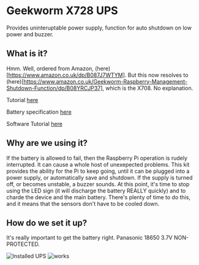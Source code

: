 # Geekworm X728 UPS

Provides uninteruptable power supply, function for auto shutdown on low power and buzzer.

## What is it?

Hmm. Well, ordered from Amazon, (here)[https://www.amazon.co.uk/dp/B087J7WTYM]. But this now resolves to (here)[https://www.amazon.co.uk/Geekworm-Raspberry-Management-Shutdown-Function/dp/B08YRCJP37], which is the X708. No explanation.

Tutorial [here](https://wiki.geekworm.com/X728)

Battery specification [here](https://wiki.geekworm.com/images/2/2e/NCR18650B.pdf)

Software Tutorial [here]()

## Why are we using it?

If the battery is allowed to fail, then the Raspberry Pi operation is rudely interrupted. It can cause a whole host of unexepected problems. This kit provides the ability for the Pi to keep going, until it can be plugged into a power supply, or automatically save and shutdown. If the supply is turned off, or becomes unstable, a buzzer sounds. At this point, it's time to stop using the LED sign (it will discharge the battery REALLY quickly) and to charde the device and the main battery. There's plenty of time to do this, and it means that the sensors don't have to be cooled down.

## How do we set it up?
It's really important to get the battery right. Panasonic 18650 3.7V NON-PROTECTED.  


![Installed UPS](https://cdn.jsdelivr.net/gh/RescueStationCIC/OperationLollipopResources/ups/photo/IMG_0283.jpeg)
![works](https://cdn.jsdelivr.net/gh/HeritageHQ/renovationimages/images/st-maries-week-3-021.jpg)
